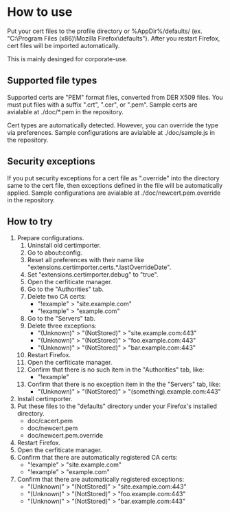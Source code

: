 # How to use

Put your cert files to the profile directory or %AppDir%/defaults/ (ex. "C:\Program Files (x86)\Mozilla Firefox\defaults").
After you restart Firefox, cert files will be imported automatically.

This is mainly desinged for corporate-use.

## Supported file types

Supported certs are "PEM" format files, converted from DER X509 files.
You must put files with a suffix ".crt", ".cer", or ".pem".
Sample certs are avialable at ./doc/*.pem in the repository.

Cert types are automatically detected. However, you can override the type via preferences.
Sample configurations are avialable at ./doc/sample.js in the repository.

## Security exceptions

If you put security exceptions for a cert file as "<the nmae of the cert file>.override" into the directory same to the cert file, then exceptions defined in the file will be automatically applied.
Sample configurations are avialable at ./doc/newcert.pem.override in the repository.

## How to try

 1. Prepare configurations.
    1. Uninstall old certimporter.
    2. Go to about:config.
    3. Reset all preferences with their name like "extensions.certimporter.certs.*.lastOverrideDate".
    4. Set "extensions.certimporter.debug" to "true".
    5. Open the cerfiticate manager.
    6. Go to the "Authorities" tab.
    7. Delete two CA certs:
       * "!example" > "site.example.com"
       * "!example" > "example.com"
    8. Go to the "Servers" tab.
    9. Delete three exceptions:
       * "(Unknown)" > "(NotStored)" > "site.example.com:443"
       * "(Unknown)" > "(NotStored)" > "foo.example.com:443"
       * "(Unknown)" > "(NotStored)" > "bar.example.com:443"
    10. Restart Firefox.
    11. Open the cerfiticate manager.
    12. Confirm that there is no such item in the "Authorities" tab, like:
        * "!example"
    13. Confirm that there is no exception item in the the "Servers" tab, like:
        * "(Unknown)" > "(NotStored)" > "(something).example.com:443"
 2. Install certimporter.
 3. Put these files to the "defaults" directory under your Firefox's installed directory.
    * doc/cacert.pem
    * doc/newcert.pem
    * doc/newcert.pem.override
 4. Restart Firefox.
 5. Open the cerfiticate manager.
 6. Confirm that there are automatically registered CA certs:
    * "!example" > "site.example.com"
    * "!example" > "example.com"
 7. Confirm that there are automatically registered exceptions:
    * "(Unknown)" > "(NotStored)" > "site.example.com:443"
    * "(Unknown)" > "(NotStored)" > "foo.example.com:443"
    * "(Unknown)" > "(NotStored)" > "bar.example.com:443"

